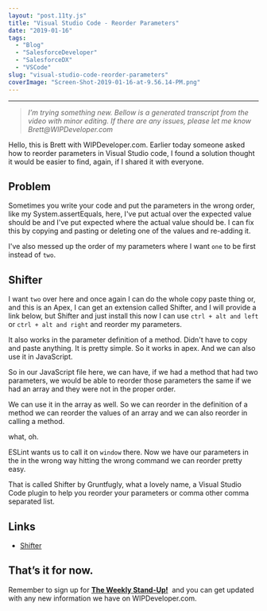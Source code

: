 ```yaml
---
layout: "post.11ty.js"
title: "Visual Studio Code - Reorder Parameters"
date: "2019-01-16"
tags: 
  - "Blog"
  - "SalesforceDeveloper"
  - "SalesforceDX"
  - "VSCode"
slug: "visual-studio-code-reorder-parameters"
coverImage: "Screen-Shot-2019-01-16-at-9.56.14-PM.png"
---
```


* * *

> _I’m trying something new. Bellow is a generated transcript from the video with minor editing. If there are any issues, please let me know Brett@WIPDeveloper.com_

Hello, this is Brett with WIPDeveloper.com. Earlier today someone asked how to reorder parameters in Visual Studio code, I found a solution thought it would be easier to find, again, if I shared it with everyone.

## Problem

Sometimes you write your code and put the parameters in the wrong order, like my System.assertEquals, here, I've put actual over the expected value should be and I've put expected where the actual value should be. I can fix this by copying and pasting or deleting one of the values and re-adding it.

I've also messed up the order of my parameters where I want `one` to be first instead of `two`.

## Shifter

I want `two` over here and once again I can do the whole copy paste thing or, and this is an Apex, I can get an extension called Shifter, and I will provide a link below, but Shifter and just install this now I can use `ctrl + alt and left` or `ctrl + alt and right` and reorder my parameters.

It also works in the parameter definition of a method. Didn't have to copy and paste anything. It is pretty simple. So it works in apex. And we can also use it in JavaScript.

So in our JavaScript file here, we can have, if we had a method that had two parameters, we would be able to reorder those parameters the same if we had an array and they were not in the proper order.

We can use it in the array as well. So we can reorder in the definition of a method we can reorder the values of an array and we can also reorder in calling a method.

what, oh.

ESLint wants us to call it on `window` there. Now we have our parameters in the in the wrong way hitting the wrong command we can reorder pretty easy.

That is called Shifter by Gruntfugly, what a lovely name, a Visual Studio Code plugin to help you reorder your parameters or comma other comma separated list.

## Links

- [Shifter](https://marketplace.visualstudio.com/items?itemName=Gruntfuggly.shifter)

## That’s it for now.

Remember to sign up for **[The Weekly Stand-Up!](https://wipdeveloper.wpcomstaging.com/newsletter/)**  and you can get updated with any new information we have on WIPDeveloper.com.
